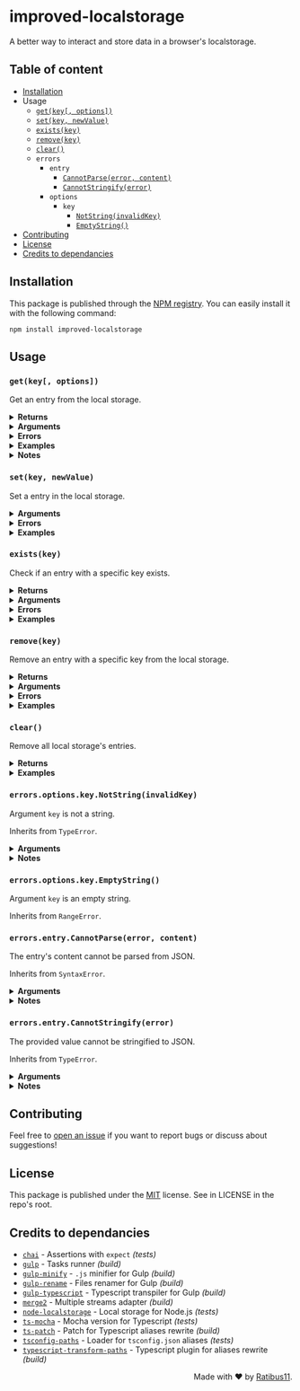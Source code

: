 # improved-localstorage

A better way to interact and store data in a browser's localstorage.

## Table of content

-   [Installation](#installation)
-   Usage
    -   [`get(key[, options])`](#getkey-options)
    -   [`set(key, newValue)`](#setkey-newvalue)
    -   [`exists(key)`](#existskey)
    -   [`remove(key)`](#removekey)
    -   [`clear()`](#clear)
    -   `errors`
        -   `entry`
            -   [`CannotParse(error, content)`](#errorsentrycannotparseerror-content)
            -   [`CannotStringify(error)`](#errorsentrycannotstringifyerror)
        -   `options`
            -   `key`
                -   [`NotString(invalidKey)`](#errorsoptionskeynotstringinvalidkey)
                -   [`EmptyString()`](#errorsoptionskeyemptystring)
-   [Contributing](#contributing)
-   [License](#license)
-   [Credits to dependancies](#credits-to-dependancies)

## Installation

This package is published through the [NPM registry](https://www.npmjs.com/). You can easily install it with the following command:

```
npm install improved-localstorage
```

## Usage

### `get(key[, options])`

Get an entry from the local storage.

<details>
  <summary><b>Returns</b></summary>

`any` - JSON-parsed entry's content, or `null` if the entry doesn't exists.

</details>

<details>
  <summary><b>Arguments</b></summary>

|   Name    |    Facultative     |   Type   | Description                                                                                                                                                                                                                 |
| :-------: | :----------------: | :------: | --------------------------------------------------------------------------------------------------------------------------------------------------------------------------------------------------------------------------- |
|   `key`   |                    | `string` | Entry's key                                                                                                                                                                                                                 |
| `options` | :white_check_mark: | `object` | Getter's options:<br/>- `destroy` - If strictly `true`, the entry is destroyed after being loaded (even if an error occurred)<br/>- `destroyOnError` - If strictly `true`, the entry is destroyed only if an error occurred |

</details>

<details>
  <summary><b>Errors</b></summary>

|                         Type                          | Reason                                         |
| :---------------------------------------------------: | ---------------------------------------------- |
|  [`NotString`](#errorsoptionskeynotstringinvalidkey)  | `key` is not a string                          |
|     [`EmptyString`](#errorsoptionskeyemptystring)     | `key` is an empty string                       |
| [`CannotParse`](#errorsentrycannotparseerror-content) | The entry's content cannot be parsed from JSON |

</details>

<details>
  <summary><b>Examples</b></summary>

```js
// { hi: "{\"everyone\":true}" }
get("hi"); // { everyone: true }
```

```js
// { hi: "\"everyone\"" }
get("something"); // null
```

```js
// { hi: "undefined" }
get("hi", { destroy: true }); // undefined
// {}
```

```js
// { hi: "{anError:true}" }
get("hi", { destroyOnError: true }); // Throws SyntaxError
// { }
```

</details>

<details>
  <summary><b>Notes</b></summary>

-   Although `"undefined"` is not a valid JSON string, it will return `undefined`. See [`set(key, newValue)`](#setkey-newvalue) for more details.
</details>

### `set(key, newValue)`

Set a entry in the local storage.

<details>
  <summary><b>Arguments</b></summary>

|    Name    |    Facultative     |   Type   | Description               |
| :--------: | :----------------: | :------: | ------------------------- |
|   `key`    |                    | `string` | Entry's key               |
| `newValue` | :white_check_mark: |  `any`   | Value to set in the entry |

</details>

<details>
  <summary><b>Errors</b></summary>

|                         Type                          | Reason                                                    |
| :---------------------------------------------------: | --------------------------------------------------------- |
|  [`NotString`](#errorsoptionskeynotstringinvalidkey)  | Argument `key` is not a string                            |
|     [`EmptyString`](#errorsoptionskeyemptystring)     | Argument `key` is an empty string                         |
| [`CannotStringify`](#errorsentrycannotstringifyerror) | Something went wrong while stringifying the value to JSON |

</details>

<details>
  <summary><b>Examples</b></summary>

```js
// {}
set("hi", "everyone");
// { hi: "\"everyone\"" }
```

```js
// { hi: "\"nobody\"" }
set("hi", { everyone: true });
// { hi: "{\"everyone\":true}" }
```

```js
// {}
set("hi", null);
// { hi: "null" }
```

```js
// {}
set("hi", undefined);
// { hi: "undefined" }
```

</details>

### `exists(key)`

Check if an entry with a specific key exists.

<details>
  <summary><b>Returns</b></summary>

`boolean` - `true` if the entry with this key exists, `false` otherwise.

</details>

<details>
  <summary><b>Arguments</b></summary>

| Name  | Facultative |   Type   | Description |
| :---: | :---------: | :------: | ----------- |
| `key` |             | `string` | Entry's key |

</details>

<details>
  <summary><b>Errors</b></summary>

|                        Type                         | Reason                            |
| :-------------------------------------------------: | --------------------------------- |
| [`NotString`](#errorsoptionskeynotstringinvalidkey) | Argument `key` is not a string    |
|    [`EmptyString`](#errorsoptionskeyemptystring)    | Argument `key` is an empty string |

</details>

<details>
  <summary><b>Examples</b></summary>

```js
// { hi: "everyone" }
exists("hi"); // true
```

```js
// { hi: "everyone" }
exists("something"); // false
```

</details>

### `remove(key)`

Remove an entry with a specific key from the local storage.

<details>
  <summary><b>Returns</b></summary>

`boolean` - `true` if the entry exists while calling the function, `false` otherwise.

</details>

<details>
  <summary><b>Arguments</b></summary>

| Name  | Facultative |   Type   | Description |
| :---: | :---------: | :------: | ----------- |
| `key` |             | `string` | Entry's key |

</details>

<details>
  <summary><b>Errors</b></summary>

|                        Type                         | Reason                            |
| :-------------------------------------------------: | --------------------------------- |
| [`NotString`](#errorsoptionskeynotstringinvalidkey) | Argument `key` is not a string    |
|    [`EmptyString`](#errorsoptionskeyemptystring)    | Argument `key` is an empty string |

</details>

<details>
  <summary><b>Examples</b></summary>

```js
// { hi: "everyone" }
remove("hi"); // true
// {}
```

```js
// { hi: "everyone" }
remove("something"); // false
// { hi: "everyone" }
```

</details>

### `clear()`

Remove all local storage's entries.

<details>
  <summary><b>Returns</b></summary>

`boolean` - `true` if the local storage contains entries while calling the function, `false` otherwise.

</details>

<details>
  <summary><b>Examples</b></summary>

```js
// {}
clear(); // false
// {}
```

```js
// { hi: "everyone" }
clear(); // true
// {}
```

</details>

### `errors.options.key.NotString(invalidKey)`

Argument `key` is not a string.

Inherits from `TypeError`.

<details>
  <summary><b>Arguments</b></summary>

|     Name     |    Facultative     | Type  | Description      |
| :----------: | :----------------: | :---: | ---------------- |
| `invalidKey` | :white_check_mark: | `any` | Invalid used key |

</details>

<details>
  <summary><b>Notes</b></summary>

-   Will display, if possible and if not strictly `undefined`, the invalid key. Otherwise, it will not be displayed.
</details>

### `errors.options.key.EmptyString()`

Argument `key` is an empty string.

Inherits from `RangeError`.

### `errors.entry.CannotParse(error, content)`

The entry's content cannot be parsed from JSON.

Inherits from `SyntaxError`.

<details>
  <summary><b>Arguments</b></summary>

|   Name    | Facultative |     Type      | Description                    |
| :-------: | :---------: | :-----------: | ------------------------------ |
|  `error`  |             | `SyntaxError` | Error thrown by `JSON.parse()` |
| `content` |             |   `string`    | Loaded content                 |

</details>

<details>
  <summary><b>Notes</b></summary>

-   `error` will not be displayed in the error message if it's not a `SyntaxError` instance.
-   `content` will not be displayed in the error message if it's not a string.

</details>

### `errors.entry.CannotStringify(error)`

The provided value cannot be stringified to JSON.

Inherits from `TypeError`.

<details>
  <summary><b>Arguments</b></summary>

|  Name   | Facultative |    Type     | Description                        |
| :-----: | :---------: | :---------: | ---------------------------------- |
| `error` |             | `TypeError` | Error thrown by `JSON.stringify()` |

</details>

<details>
  <summary><b>Notes</b></summary>

-   `error` will not be displayed in the error message if it's not a `TypeError` instance.

</details>

## Contributing

Feel free to [open an issue](https://github.com/Ratibus11/improved-localstorage/issues/new) if you want to report bugs or discuss about suggestions!

## License

This package is published under the [MIT](https://choosealicense.com/licenses/mit/) license.
See in LICENSE in the repo's root.

## Credits to dependancies

-   [`chai`](https://www.npmjs.com/package/chai) - Assertions with `expect` _(tests)_
-   [`gulp`](https://www.npmjs.com/package/gulp) - Tasks runner _(build)_
-   [`gulp-minify`](https://www.npmjs.com/package/gulp-minify) - `.js` minifier for Gulp _(build)_
-   [`gulp-rename`](https://www.npmjs.com/package/gulp-rename) - Files renamer for Gulp _(build)_
-   [`gulp-typescript`](https://www.npmjs.com/package/gulp-typescript) - Typescript transpiler for Gulp _(build)_
-   [`merge2`](https://www.npmjs.com/package/merge2) - Multiple streams adapter _(build)_
-   [`node-localstorage`](https://www.npmjs.com/package/node-localstorage) - Local storage for Node.js _(tests)_
-   [`ts-mocha`](https://www.npmjs.com/package/ts-mocha) - Mocha version for Typescript _(tests)_
-   [`ts-patch`](https://www.npmjs.com/package/ts-patch) - Patch for Typescript aliases rewrite _(build)_
-   [`tsconfig-paths`](https://www.npmjs.com/package/tsconfig-paths) - Loader for `tsconfig.json` aliases _(tests)_
-   [`typescript-transform-paths`](https://www.npmjs.com/package/typescript-transform-paths) - Typescript plugin for aliases rewrite _(build)_

<div align="right">Made with &#10084; by <a href="https://github.com/Ratibus11">Ratibus11</a>.</div>

